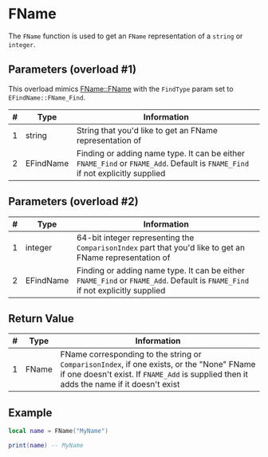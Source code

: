 # FName

The `FName` function is used to get an `FName` representation of a `string` or `integer`.

## Parameters (overload #1)

This overload mimics [FName::FName](https://docs.unrealengine.com/4.27/en-US/API/Runtime/Core/UObject/FName/__ctor/7/) with the `FindType` param set to `EFindName::FName_Find`.

| # | Type     | Information |
|---|----------|-------------|
| 1 | string   | String that you'd like to get an FName representation of |
| 2 | EFindName | Finding or adding name type. It can be either `FNAME_Find` or `FNAME_Add`. Default is `FNAME_Find` if not explicitly supplied |

## Parameters (overload #2)

| # | Type     | Information |
|---|----------|-------------|
| 1 | integer  | 64-bit integer representing the `ComparisonIndex` part that you'd like to get an FName representation of |
| 2 | EFindName | Finding or adding name type. It can be either `FNAME_Find` or `FNAME_Add`. Default is `FNAME_Find` if not explicitly supplied |

## Return Value

| # | Type  | Information |
|---|-------|-------------|
| 1 | FName | FName corresponding to the string or `ComparisonIndex`, if one exists, or the "None" FName if one doesn't exist. If `FNAME_Add` is supplied then it adds the name if it doesn't exist |

## Example

```lua
local name = FName("MyName")

print(name) -- MyName
```